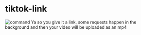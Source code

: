 # tiktok-link
![command](https://cdn.discordapp.com/attachments/860800420569546772/929114188465459260/unknown.png)
Ya so you give it a link, some requests happen in the background and then your video will be uploaded as an mp4
